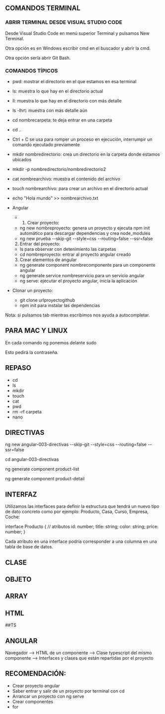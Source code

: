 

## COMANDOS TERMINAL


### ABRIR TERMINAL DESDE VISUAL STUDIO CODE

Desde Visual Studio Code en menú superior Terminal y pulsamos New Terminal.

Otra opción es en Windows escribir cmd en el buscador y abrir la cmd.

Otra opción sería abrir Git Bash.


### COMANDOS TÍPICOS

* pwd: mostrar el directorio en el que estamos en esa terminal

* ls: muestra lo que hay en el directorio actual
* ll: muestra lo que hay en el directorio con más detalle
* ls -lhrt: muestra con más detalle aún

* cd nombrecarpeta: te deja entrar en una carpeta
* cd ..

* Ctrl + C se usa para romper un proceso en ejecución, interrumpir un comando ejecutado previamente

* mkdir nombredirectorio: crea un directorio en la carpeta donde estamos ubicados

* mkdir -p nombredirectorio/nombredirectorio2

* cat nombrearchivo: muestra el contenido del archivo

* touch nombrearchivo: para crear un archivo en el directorio actual

* echo "Hola mundo" >> nombrearchivo.txt

* Angular
    * 1. Crear proyecto:
    * ng new nombreproyecto: genera un proyecto y ejecuta npm init automático para descargar dependencias y crea node_modules
    * ng new prueba --skip-git --style=css --routing=false --ssr=false
    
    2. Entrar del proyecto:
    * ls para observar con detenimiento las carpetas
    * cd nombreproyecto: entrar al proyecto angular creado
    
    3. Crear elementos de angular
    * ng generate component nombrecomponente para un componente angular
    * ng generate service nombreservicio para un servicio angular
    * ng serve: ejecutar el proyecto angular, inicia la aplicación


* Clonar un proyecto:
    * git clone urlproyectogithub
    * npm init para instalar las dependencias


Nota: si pulsamos tab mientras escribimos nos ayuda a autocompletar.

## PARA MAC Y LINUX

En cada comando ng ponemos delante sudo

Esto pedirá la contraseña.


## REPASO

* cd
* ls
* mkdir
* touch
* cat
* pwd
* rm -rf carpeta
* nano

## DIRECTIVAS

ng new angular-003-directivas --skip-git --style=css --routing=false --ssr=false

cd angular-003-directivas 

ng generate component product-list

ng generate component product-detail


## INTERFAZ

Utilizamos las interfaces para definir la estructura que tendrá un nuevo tipo de dato concreto como por ejemplo: Producto, Casa, Curso, Empresa, Coche:

interface Producto {
    // atributos
    id: number;
    title: string;
    color: string;
    price: number;
}

Cada atributo en una interface podría corresponder a una columna en una tabla de base de datos.

## CLASE

## OBJETO

## ARRAY

## HTML

##TS

## ANGULAR


Navegador
-->
HTML de un componente
-->
Clase typescript del mismo componente
-->
Interfaces y clases que están repartidas por el proyecto 


## RECOMENDACIÓN:

* Crear proyecto angular
* Saber entrar y salir de un proyecto por terminal con cd
* Arrancar un proyecto con ng serve
* Crear componentes
* for